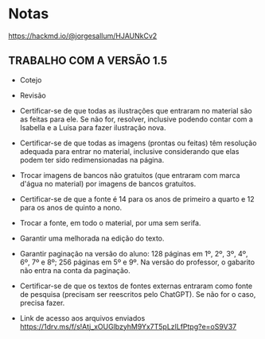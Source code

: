 # Notas

https://hackmd.io/@jorgesallum/HJAUNkCv2	

## TRABALHO COM A VERSÃO 1.5

* Cotejo
* Revisão
* Certificar-se de que todas as ilustrações que entraram no material são as
  feitas para ele. Se não for, resolver, inclusive podendo contar com a
  Isabella e a Luísa para fazer ilustração nova.
* Certificar-se de que todas as imagens (prontas ou feitas) têm resolução
  adequada para entrar no material, inclusive considerando que elas podem ter
  sido redimensionadas na página.
* Trocar imagens de bancos não gratuitos (que entraram com marca d'água no
  material) por imagens de bancos gratuitos.
* Certificar-se de que a fonte é 14 para os anos de primeiro a quarto e 12
  para os anos de quinto a nono.
* Trocar a fonte, em todo o material, por uma sem serifa.
* Garantir uma melhorada na edição do texto.
* Garantir paginação na versão do aluno: 128 páginas em 1º, 2º, 3º, 4º, 6º, 7º
  e 8º; 256 páginas em 5º e 9º. Na versão do professor, o gabarito não entra
  na conta da paginação.
* Certificar-se de que os textos de fontes externas entraram como fonte de
  pesquisa (precisam ser reescritos pelo ChatGPT). Se não for o caso, precisa
  fazer.

* Link de acesso aos arquivos enviados
https://1drv.ms/f/s!Atj_xOUGlbzyhM9Yx7T5pLzlLfPtpg?e=oS9V37
